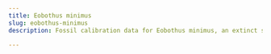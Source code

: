 ```yaml
---
title: Eobothus minimus
slug: eobothus-minimus
description: Fossil calibration data for Eobothus minimus, an extinct species of fish. Includes taxonomy authority and locality references, and cross-references to living taxa.

---
```

